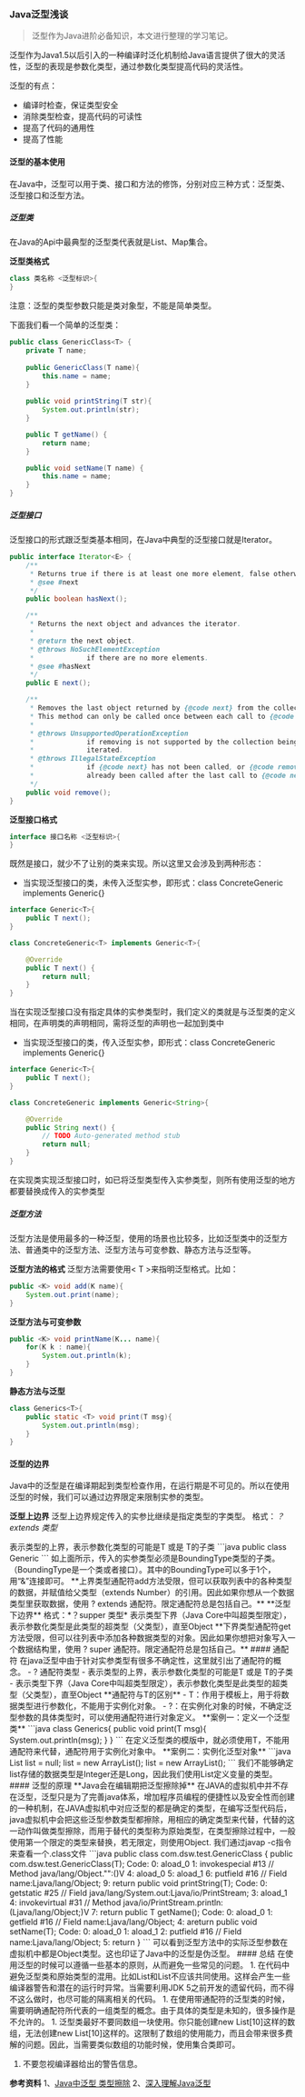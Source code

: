 ### Java泛型浅谈
>泛型作为Java进阶必备知识，本文进行整理的学习笔记。

泛型作为Java1.5以后引入的一种编译时泛化机制给Java语言提供了很大的灵活性，泛型的表现是参数化类型，通过参数化类型提高代码的灵活性。

泛型的有点：
- 编译时检查，保证类型安全
- 消除类型检查，提高代码的可读性
- 提高了代码的通用性
- 提高了性能

#### 泛型的基本使用
在Java中，泛型可以用于类、接口和方法的修饰，分别对应三种方式：泛型类、泛型接口和泛型方法。

##### 泛型类
在Java的Api中最典型的泛型类代表就是List、Map集合。

**泛型类格式**
```java
class 类名称 <泛型标识>{
}
```
注意：泛型的类型参数只能是类对象型，不能是简单类型。

下面我们看一个简单的泛型类：
```java
public class GenericClass<T> {
	private T name;
	
	public GenericClass(T name){
		this.name = name;
	}
	
	public void printString(T str){
		System.out.println(str);
	}

	public T getName() {
		return name;
	}

	public void setName(T name) {
		this.name = name;
	}
}
```
##### 泛型接口
泛型接口的形式跟泛型类基本相同，在Java中典型的泛型接口就是Iterator。
```java
public interface Iterator<E> {
    /**
     * Returns true if there is at least one more element, false otherwise.
     * @see #next
     */
    public boolean hasNext();

    /**
     * Returns the next object and advances the iterator.
     *
     * @return the next object.
     * @throws NoSuchElementException
     *             if there are no more elements.
     * @see #hasNext
     */
    public E next();

    /**
     * Removes the last object returned by {@code next} from the collection.
     * This method can only be called once between each call to {@code next}.
     *
     * @throws UnsupportedOperationException
     *             if removing is not supported by the collection being
     *             iterated.
     * @throws IllegalStateException
     *             if {@code next} has not been called, or {@code remove} has
     *             already been called after the last call to {@code next}.
     */
    public void remove();
}
```
**泛型接口格式**
```java
interface 接口名称 <泛型标识>{
}
```
既然是接口，就少不了让别的类来实现。所以这里又会涉及到两种形态：
- 当实现泛型接口的类，未传入泛型实参，即形式：class ConcreteGeneric<T> implements Generic<T>{}

```java
interface Generic<T>{
	public T next();
}

class ConcreteGeneric<T> implements Generic<T>{

	@Override
	public T next() {
		return null;
	}
}
```
当在实现泛型接口没有指定具体的实参类型时，我们定义的类就是与泛型类的定义相同，在声明类的声明相同，需将泛型的声明也一起加到类中
- 当实现泛型接口的类，传入泛型实参，即形式：class ConcreteGeneric implements Generic<String>{}

```java
interface Generic<T>{
	public T next();
}

class ConcreteGeneric implements Generic<String>{

	@Override
	public String next() {
		// TODO Auto-generated method stub
		return null;
	}
}
```
在实现类实现泛型接口时，如已将泛型类型传入实参类型，则所有使用泛型的地方都要替换成传入的实参类型

##### 泛型方法
泛型方法是使用最多的一种泛型，使用的场景也比较多，比如泛型类中的泛型方法、普通类中的泛型方法、泛型方法与可变参数、静态方法与泛型等。

**泛型方法的格式**
泛型方法需要使用< T >来指明泛型格式。比如：
```java
public <K> void add(K name){
    System.out.print(name);
}
```
**泛型方法与可变参数**
```java
public <K> void printName(K... name){
    for(K k : name){
        System.out.println(k);
    }
}
```
**静态方法与泛型**
```java
class Generics<T>{	
	public static <T> void print(T msg){
		System.out.println(msg);
	}
}
```
#### 泛型的边界
Java中的泛型是在编译期起到类型检查作用，在运行期是不可见的。所以在使用泛型的时候，我们可以通过边界限定来限制实参的类型。

**泛型上边界**
泛型上边界规定传入的实参比继续是指定类型的字类型。
格式：*？extends 类型*

<? extends T> 表示类型的上界，表示参数化类型的可能是T 或是 T的子类

```java
public class Generic<T extends BoundingType>
```
如上面所示，传入的实参类型必须是BoundingType类型的子类。（BoundingType是一个类或者接口）。其中的BoundingType可以多于1个，用“&”连接即可。

**上界类型通配符add方法受限，但可以获取列表中的各种类型的数据，并赋值给父类型（extends Number）的引用。因此如果你想从一个数据类型里获取数据，使用 ? extends 通配符。限定通配符总是包括自己。**

**泛型下边界**

格式：*？supper 类型*

<? super T> 表示类型下界（Java Core中叫超类型限定），表示参数化类型是此类型的超类型（父类型），直至Object

**下界类型通配符get方法受限，但可以往列表中添加各种数据类型的对象。因此如果你想把对象写入一个数据结构里，使用 ? super 通配符。限定通配符总是包括自己。**

#### 通配符
在java泛型中由于针对实参类型有很多不确定性，这里就引出了通配符的概念。
- ? 通配符类型
- <? extends T> 表示类型的上界，表示参数化类型的可能是T 或是 T的子类
- <? super T> 表示类型下界（Java Core中叫超类型限定），表示参数化类型是此类型的超类型（父类型），直至Object

**通配符与T的区别**
- T：作用于模板上，用于将数据类型进行参数化，不能用于实例化对象。
- ?：在实例化对象的时候，不确定泛型参数的具体类型时，可以使用通配符进行对象定义。

**案例一：定义一个泛型类**
```java
class Generics<T extends BoundingType>{
	public void print(T msg){
		System.out.println(msg);
	}
}
```
在定义泛型类的模版中，就必须使用T，不能用通配符来代替，通配符用于实例化对象中。

**案例二：实例化泛型对象**

```java
List<? extends Number> list = null;
list = new ArrayList<Integer>();
list = new ArrayList<Long>();
```
我们不能够确定list存储的数据类型是Integer还是Long，因此我们使用List<? extends Number>定义变量的类型。

#### 泛型的原理
**Java会在编辑期把泛型擦除掉**
在JAVA的虚拟机中并不存在泛型，泛型只是为了完善java体系，增加程序员编程的便捷性以及安全性而创建的一种机制，在JAVA虚拟机中对应泛型的都是确定的类型，在编写泛型代码后，java虚拟机中会把这些泛型参数类型都擦除，用相应的确定类型来代替，代替的这一动作叫做类型擦除，而用于替代的类型称为原始类型，在类型擦除过程中，一般使用第一个限定的类型来替换，若无限定，则使用Object.

我们通过javap -c指令来查看一个.class文件
```java
public class com.dsw.test.GenericClass<T> {
  public com.dsw.test.GenericClass(T);
    Code:
       0: aload_0
       1: invokespecial #13                 // Method java/lang/Object."<init>":()V
       4: aload_0
       5: aload_1
       6: putfield      #16                 // Field name:Ljava/lang/Object;
       9: return

  public void printString(T);
    Code:
       0: getstatic     #25                 // Field java/lang/System.out:Ljava/io/PrintStream;
       3: aload_1
       4: invokevirtual #31                 // Method java/io/PrintStream.println:(Ljava/lang/Object;)V
       7: return

  public T getName();
    Code:
       0: aload_0
       1: getfield      #16                 // Field name:Ljava/lang/Object;
       4: areturn

  public void setName(T);
    Code:
       0: aload_0
       1: aload_1
       2: putfield      #16                 // Field name:Ljava/lang/Object;
       5: return
}
```
可以看到泛型方法中的实际泛型参数在虚拟机中都是Object类型。这也印证了Java中的泛型是伪泛型。

#### 总结
在使用泛型的时候可以遵循一些基本的原则，从而避免一些常见的问题。

1. 在代码中避免泛型类和原始类型的混用。比如List<String>和List不应该共同使用。这样会产生一些编译器警告和潜在的运行时异常。当需要利用JDK 5之前开发的遗留代码，而不得不这么做时，也尽可能的隔离相关的代码。
1. 在使用带通配符的泛型类的时候，需要明确通配符所代表的一组类型的概念。由于具体的类型是未知的，很多操作是不允许的。
1. 泛型类最好不要同数组一块使用。你只能创建new List<?>[10]这样的数组，无法创建new List<String>[10]这样的。这限制了数组的使用能力，而且会带来很多费解的问题。因此，当需要类似数组的功能时候，使用集合类即可。
1. 不要忽视编译器给出的警告信息。

**参考资料**
1、[Java中泛型 类型擦除](https://www.cnblogs.com/drizzlewithwind/p/6101081.html)
2、[深入理解Java泛型](https://www.cnblogs.com/lucky_dai/p/5589317.html)